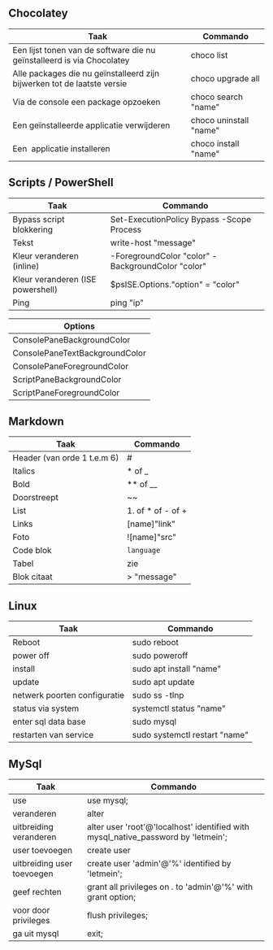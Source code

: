 ## Chocolatey

| Taak                                                                    | Commando               |
| ----------------------------------------------------------------------- | ---------------------- |
| Een lijst tonen van de software die nu geïnstalleerd is via Chocolatey  | choco list             |
| Alle packages die nu geïnstalleerd zijn bijwerken tot de laatste versie | choco upgrade all      |
| Via de console een package opzoeken                                     | choco search "name"    |
| Een geïnstalleerde applicatie verwijderen                               | choco uninstall "name" |
| Een  applicatie installeren                                             | choco install "name"   |



## Scripts / PowerShell

| Taak                              | Commando                                          |
| --------------------------------- | ------------------------------------------------- |
| Bypass script blokkering          | Set-ExecutionPolicy Bypass -Scope Process         |
| Tekst                             | write-host "message"                              |
| Kleur veranderen (inline)         | -ForegroundColor "color" -BackgroundColor "color" |
| Kleur veranderen (ISE powershell) | $psISE.Options."option" = "color"                 |
| Ping                              | ping "ip"                                         |

| Options                        |
| ------------------------------ |
| ConsolePaneBackgroundColor     |
| ConsolePaneTextBackgroundColor |
| ConsolePaneForegroundColor     |
| ScriptPaneBackgroundColor      |
| ScriptPaneForegroundColor      |

## Markdown

| Taak                        | Commando          |
| --------------------------- | ----------------- |
| Header (van orde 1 t.e.m 6) | #                 |
| Italics                     | * of _            |
| Bold                        | ** of __          |
| Doorstreept                 | ~~                |
| List                        | 1. of * of - of + |
| Links                       | [name]"link"      |
| Foto                        | ![name]"src"      |
| Code blok                   | ```language ```   |
| Tabel                       | zie               |
| Blok citaat                 | > "message"       |
## Linux

| Taak                         | Commando                      |
| ---------------------------- | ----------------------------- |
| Reboot                       | sudo reboot                   |
| power off                    | sudo poweroff                 |
| install                      | sudo apt install "name"       |
| update                       | sudo apt update               |
| netwerk poorten configuratie | sudo ss -tlnp                 |
| status via system            | systemctl status "name"       |
| enter sql data base          | sudo mysql                    |
| restarten van service        | sudo systemctl restart "name" |

## MySql

| Taak                       | Commando                                                                          |
| -------------------------- | --------------------------------------------------------------------------------- |
| use                        | use mysql;                                                                        |
| veranderen                 | alter                                                                             |
| uitbreiding veranderen     | alter user 'root'@'localhost' identified with mysql_native_password by 'letmein'; |
| user toevoegen             | create user                                                                       |
| uitbreiding user toevoegen | create user 'admin'@'%' identified by 'letmein';                                  |
| geef rechten               | grant all privileges on *.* to 'admin'@'%' with grant option;                     |
| voor door privileges       | flush privileges;                                                                 |
| ga uit mysql               | exit;                                                                             |
